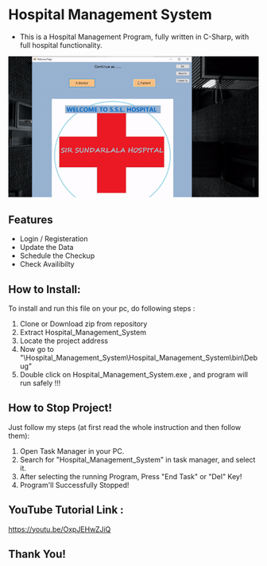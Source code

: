 # Hospital Management System
- This is a Hospital Management Program, fully written in C-Sharp, with full hospital functionality.

![sample-tutorial](https://github.com/NikhileshSinha/Hospital-Management-System/blob/main/output.gif)

## Features
- Login / Registeration
- Update the Data
- Schedule the Checkup
- Check Availibilty

## How to Install:
To install and run this file on your pc, do following steps :

1. Clone or Download zip from repository
2. Extract Hospital_Management_System
3. Locate the project address
4. Now go to "\Hospital_Management_System\Hospital_Management_System\bin\Debug\"
5. Double click on Hospital_Management_System.exe , and program will run safely !!!

## How to Stop Project!
Just follow my steps (at first read the whole instruction and then follow them):

1. Open Task Manager in your PC.
2. Search for "Hospital_Management_System" in task manager, and select it.
3. After selecting the running Program, Press "End Task" or "Del" Key!
4. Program'll Successfully Stopped!

## YouTube Tutorial Link :

https://youtu.be/OxpJEHwZJiQ

## Thank You!
